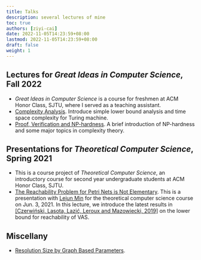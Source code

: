 ```yaml
---
title: Talks
description: several lectures of mine
toc: true
authors: [ziyi-cai]
date: 2022-11-05T14:23:59+08:00
lastmod: 2022-11-05T14:23:59+08:00
draft: false
weight: 1
---
```

## Lectures for *Great Ideas in Computer Science*, Fall 2022
* *Great Ideas in Computer Science* is a course for freshmen at ACM Honor Class, SJTU, where I served as a teaching assistant.
* [Complexity Analysis](/talks/complexity-analysis.pdf). Introduce simple lower bound analysis and time space complexity for Turing machine.
* [Proof, Verification and NP-hardness](/talks/proof-verification-np-hardness.pdf). A brief introduction of NP-hardness and some major topics in complexity theory.

## Presentations for *Theoretical Computer Science*, Spring 2021
* This is a course project of *Theoretical Computer Science*, an introductory course for second year undergraduate students at ACM Honor Class, SJTU.
* [The Reachability Problem for Petri Nets is Not Elementary](/talks/reachability-petri-nets-not-elementary.pdf). This is a presentation with [Lejun Min](https://aik2.site/) for the theoretical computer science course on Jun. 3, 2021. In this lecture, we introduce the latest results in [[Czerwiński, Lasota, Lazić, Leroux and Mazowiecki, 2019]](https://dl.acm.org/doi/10.1145/3313276.3316369) on the lower bound for reachability of VAS.

## Miscellany
* [Resolution Size by Graph Based Parameters](/talks/resolution-size-by-graph-based-parameters.pdf).

